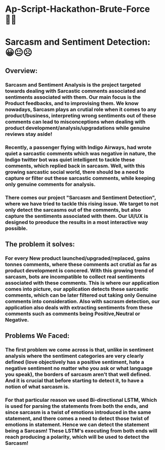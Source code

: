# Ap-Script-Hackathon-Brute-Force 👨‍💻

# Sarcasm and Sentiment Detection: 😀😐☹
## Overview:
### Sarcasm and Sentiment Analysis is the project targeted towards dealing with Sarcastic comments associated and sentiments associated with them. Our main focus is the Product feedbacks, and to improvising them. We know nowadays, Sarcasm plays an crutial role when it comes to any product/business, interpreting wrong sentiments out of these comments can lead to misconceptions when dealing with product development/analysis/upgradations while genuine reviews stay aside!  
### Recently, a passenger flying with Indigo Airways, had wrote quiet a sarcastic comments which was negative in nature, the Indigo twitter bot was quiet intelligent to tackle these comments, which replied back in sarcasm. Well, with this growing sarcastic social world, there should be a need to capture or filter out these sarcastic comments, while keeping only genuine comments for analysis.
### There comes our project "Sarcasm and Sentiment Detection", where we have tried to tackle this rising issue. We target to not only detect the sarcasms out of the comments, but also capture the sentiments associated with them. Our UI/UX is designed to preoduce the results in a most interactive way possible.

## The problem it solves:
### For every New product launched/upgraded/replaced, gains tonnes comments, where these comments act crutial as far as product development is concered. With this growing trend of sarcasm, bots are incompatible to collect real sentiments associated with these comments. This is where our application comes into picture, our application detects these sarcastic comments, which can be later filtered out taking only Genuine comments into consideration. Also with sacrasm detection, our application also deals with extracting sentiments from these comments such as comments being Positive,Neutral or Negative. 

## Problems We Faced:
### The first problem we come across is that, unlike in sentiment analysis where the sentiment categories are very clearly defined (love objectively has a positive sentiment, hate a negative sentiment no matter who you ask or what language you speak), the borders of sarcasm aren’t that well defined. And it is crucial that before starting to detect it, to have a notion of what sarcasm is. 
### For that particular reason we used Bi-directional LSTM, Which is used for parsing the statements from both the ends, and since sarcasm is a twist of emotions introduced in the same statement, and there comes a need to detect those twist of emotions in statement. Hence we can detect the statement being a Sarcasm! These LSTM's executing from both ends will reach producing a polarity, which will be used to detect the Sarcasm!

